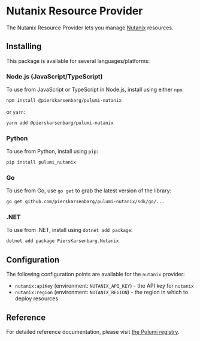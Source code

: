 # Nutanix Resource Provider

The Nutanix Resource Provider lets you manage [Nutanix](http://example.com) resources.

## Installing

This package is available for several languages/platforms:

### Node.js (JavaScript/TypeScript)

To use from JavaScript or TypeScript in Node.js, install using either `npm`:

```bash
npm install @pierskarsenbarg/pulumi-nutanix
```

or `yarn`:

```bash
yarn add @pierskarsenbarg/pulumi-nutanix
```

### Python

To use from Python, install using `pip`:

```bash
pip install pulumi_nutanix
```

### Go

To use from Go, use `go get` to grab the latest version of the library:

```bash
go get github.com/pierskarsenbarg/pulumi-nutanix/sdk/go/...
```

### .NET

To use from .NET, install using `dotnet add package`:

```bash
dotnet add package PiersKarsenbarg.Nutanix
```

## Configuration

The following configuration points are available for the `nutanix` provider:

- `nutanix:apiKey` (environment: `NUTANIX_API_KEY`) - the API key for `nutanix`
- `nutanix:region` (environment: `NUTANIX_REGION`) - the region in which to deploy resources

## Reference

For detailed reference documentation, please visit [the Pulumi registry](https://www.pulumi.com/registry/packages/foo/api-docs/).

